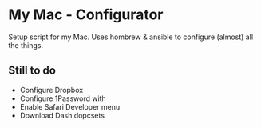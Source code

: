 # My Mac - Configurator

Setup script for my Mac.  Uses hombrew & ansible to configure (almost) all the things.


## Still to do

- Configure Dropbox
- Configure 1Password with
- Enable Safari Developer menu
- Download Dash dopcsets
